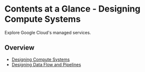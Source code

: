 # Contents at a Glance - Designing Compute Systems

Explore Google Cloud's managed services.

## Overview

- [Designing Compute Systems](Compute)
- [Designing Data Flow and Pipelines](DataFlowsAndPipelines)